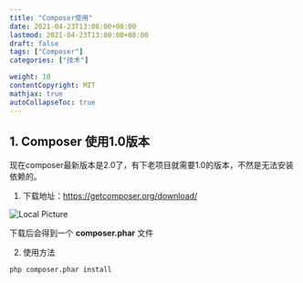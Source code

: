 ```yaml
---
title: "Composer使用"
date: 2021-04-23T13:08:00+08:00
lastmod: 2021-04-23T13:08:00+08:00
draft: false
tags: ["Composer"]
categories: ["技术"]

weight: 10
contentCopyright: MIT
mathjax: true
autoCollapseToc: true
---
```


## 1. Composer 使用1.0版本

现在composer最新版本是2.0了，有下老项目就需要1.0的版本，不然是无法安装依赖的。

1. 下载地址：https://getcomposer.org/download/

![Local Picture](/blog/uploads/20210120/composer.png "composer")

下载后会得到一个 **composer.phar** 文件

2. 使用方法

`php composer.phar install`  

